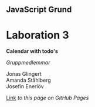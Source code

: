 ## JavaScript Grund

# Laboration 3

**Calendar with todo's**

*Gruppmedlemmar*

Jonas Glingert  
Amanda Ståhlberg  
Josefin Enerlöv  

[Link](https://glingmedia.github.io/todo/)
*to this page on GitHub Pages*
